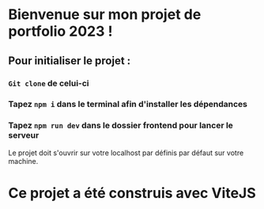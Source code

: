 # Bienvenue sur mon projet de portfolio 2023 !

## Pour initialiser le projet :

### `Git clone` de celui-ci
### Tapez `npm i` dans le terminal afin d'installer les dépendances
### Tapez `npm run dev` dans le dossier frontend pour lancer le serveur 
Le projet doit s'ouvrir sur votre localhost par définis par défaut sur votre machine.

# Ce projet a été construis avec ViteJS
